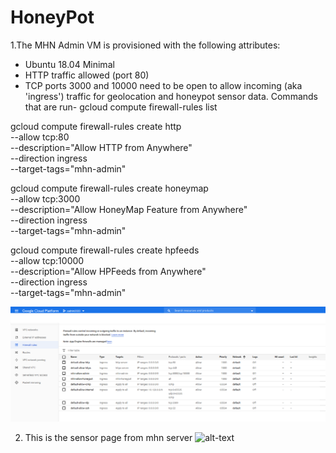 # HoneyPot
1.The MHN Admin VM is provisioned with the following attributes:

   - Ubuntu 18.04 Minimal
   - HTTP traffic allowed (port 80)
   - TCP ports 3000 and 10000 need to be open to allow incoming (aka 'ingress') traffic for geolocation and honeypot sensor data.
   Commands that are run-
   gcloud compute firewall-rules list

gcloud compute firewall-rules create http \
    --allow tcp:80 \
    --description="Allow HTTP from Anywhere" \
    --direction ingress \
    --target-tags="mhn-admin"

gcloud compute firewall-rules create honeymap \
    --allow tcp:3000 \
    --description="Allow HoneyMap Feature from Anywhere" \
    --direction ingress \
    --target-tags="mhn-admin"

gcloud compute firewall-rules create hpfeeds \
    --allow tcp:10000 \
    --description="Allow HPFeeds from Anywhere" \
    --direction ingress \
    --target-tags="mhn-admin"

         
 ![alt-text](Firewall_rules.png)
 
 2. This is the sensor page from mhn server
 ![alt-text](MHN_Server.png)
